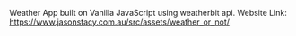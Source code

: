 Weather App built on Vanilla JavaScript using weatherbit api.
Website Link: https://www.jasonstacy.com.au/src/assets/weather_or_not/